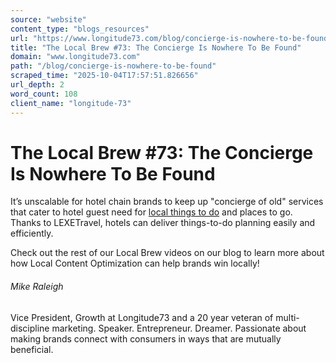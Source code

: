 ```yaml
---
source: "website"
content_type: "blogs_resources"
url: "https://www.longitude73.com/blog/concierge-is-nowhere-to-be-found"
title: "The Local Brew #73: The Concierge Is Nowhere To Be Found"
domain: "www.longitude73.com"
path: "/blog/concierge-is-nowhere-to-be-found"
scraped_time: "2025-10-04T17:57:51.826656"
url_depth: 2
word_count: 108
client_name: "longitude-73"
---
```


# The Local Brew #73: The Concierge Is Nowhere To Be Found

It’s unscalable for hotel chain brands to keep up "concierge of old" services that cater to hotel guest need for [local things to do](/blog/the-local-brew-46-local-and-hotels-now-more-than-ever) and places to go. Thanks to LEXETravel, hotels can deliver things-to-do planning easily and efficiently.

Check out the rest of our Local Brew videos on our blog to learn more about how Local Content Optimization can help brands win locally!

###### Mike Raleigh

Vice President, Growth at Longitude73 and a 20 year veteran of multi-discipline marketing. Speaker. Entrepreneur. Dreamer. Passionate about making brands connect with consumers in ways that are mutually beneficial.